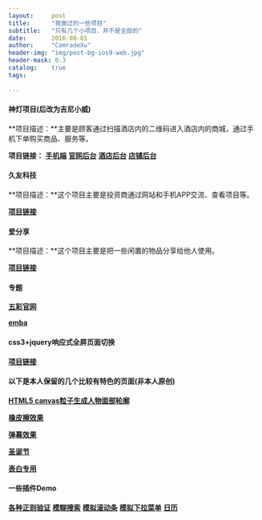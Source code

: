 ```yaml
---
layout:     post
title:      "我做过的一些项目"
subtitle:   "只有几个小项目，并不是全部的"
date:       2016-08-01
author:     "ComradeXu"
header-img: "img/post-bg-ios9-web.jpg"
header-mask: 0.3
catalog:    true
tags:
    
---
```


#### 神灯项目(后改为吉尼小威)

**项目描述：**主要是顾客通过扫描酒店内的二维码进入酒店内的商城，通过手机下单购买商品、服务等。

**项目链接：**
[**手机端**](http://comradexu.github.io/Project/shendeng/Web/)
[**官网后台**](http://comradexu.github.io/Project/shendeng/Deng/)
[**酒店后台**](http://comradexu.github.io/Project/shendeng/Hotel/)
[**店铺后台**](http://comradexu.github.io/Project/shendeng/Shop/)


#### 久友科技

**项目描述：**这个项目主要是投资商通过网站和手机APP交流、查看项目等。

[**项目链接**](http://comradexu.github.io/Project/jiuyou/)


#### 爱分享

**项目描述：**这个项目主要是把一些闲置的物品分享给他人使用。

[**项目链接**](http://comradexu.github.io/Project/zengsong/)


#### 专题

[**五彩官网**](http://comradexu.github.io/Project/zhuanti/wucai/)

[**emba**](http://comradexu.github.io/Project/zhuanti/emba/)

#### css3+jquery响应式全屏页面切换

[**项目链接**](http://comradexu.github.io/Project/response/)


#### 以下是本人保留的几个比较有特色的页面(非本人原创)

[**HTML5 canvas粒子生成人物面部轮廓**](http://comradexu.github.io/tools/createimg/)

[**橡皮擦效果**](http://comradexu.github.io/tools/Eraser/)

[**弹幕效果**](http://comradexu.github.io/tools/danmu/demo/)

[**圣诞节**](http://comradexu.github.io/ForYou/Merry/)

[**表白专用**](http://comradexu.github.io/ForYou/520/)

#### 一些插件Demo

[**各种正则验证**](http://comradexu.github.io/tools/plugin/ValidateDemo.html)
[**模糊搜索**](http://comradexu.github.io/tools/plugin/SearchDemo.html)
[**模拟滚动条**](http://comradexu.github.io/tools/plugin/ScrollDemo.html)
[**模拟下拉菜单**](http://comradexu.github.io/tools/plugin/SelectDemo.html)
[**日历**](http://comradexu.github.io/tools/plugin/DateDemo.html)

